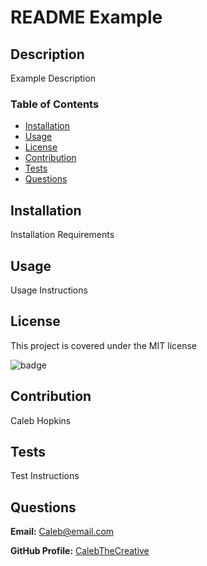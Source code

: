 # README Example
## Description
Example Description

### Table of Contents
* [Installation](#installation)
* [Usage](#usage)
* [License](#license)
* [Contribution](#contribution)
* [Tests](#tests)
* [Questions](#questions)

## Installation
Installation Requirements

## Usage
Usage Instructions

## License
This project is covered under the MIT license

![badge](https://img.shields.io/badge/license-MIT-9cf&?style=for-the-badge&logo=appveyor)

## Contribution
Caleb Hopkins

## Tests
Test Instructions

## Questions
**Email:** Caleb@email.com

**GitHub Profile:** [CalebTheCreative](https://github.com/CalebTheCreative)
